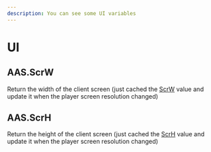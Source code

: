 ```yaml
---
description: You can see some UI variables
---
```


# UI

## AAS.ScrW

Return the width of the client screen \(just cached the [ScrW](https://wiki.facepunch.com/gmod/Global.ScrW) value and update it when the player screen resolution changed\)

## AAS.ScrH

Return the height of the client screen \(just cached the [ScrH](https://wiki.facepunch.com/gmod/Global.ScrH) value and update it when the player screen resolution changed\)

